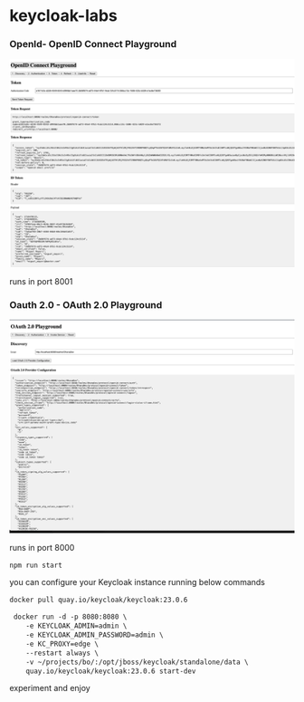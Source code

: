 # keycloak-labs

### OpenId- OpenID Connect Playground
![OpenId.png](images%2FOpenId.png)

 runs in port 8001
### Oauth 2.0 - OAuth 2.0 Playground
![Oauth.png](images%2FOauth.png)

runs in port 8000

```
npm run start
```

you can configure your Keycloak instance running below commands


```
docker pull quay.io/keycloak/keycloak:23.0.6
```

```
 docker run -d -p 8080:8080 \
    -e KEYCLOAK_ADMIN=admin \
    -e KEYCLOAK_ADMIN_PASSWORD=admin \
    -e KC_PROXY=edge \
    --restart always \
    -v ~/projects/bo/:/opt/jboss/keycloak/standalone/data \
    quay.io/keycloak/keycloak:23.0.6 start-dev
```

experiment and enjoy